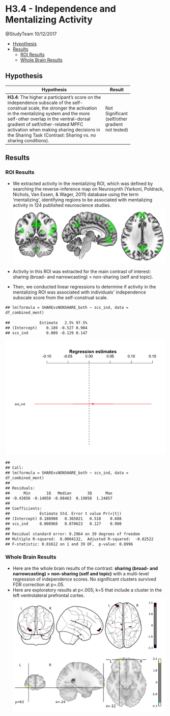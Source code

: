 H3.4 - Independence and Mentalizing Activity
================
@StudyTeam
10/12/2017

-   [Hypothesis](#hypothesis)
-   [Results](#results)
    -   [ROI Results](#roi-results)
    -   [Whole Brain Results](#whole-brain-results)

Hypothesis
----------

<table style="width:78%;">
<colgroup>
<col width="72%" />
<col width="5%" />
</colgroup>
<thead>
<tr class="header">
<th>Hypothesis</th>
<th>Result</th>
</tr>
</thead>
<tbody>
<tr class="odd">
<td><strong>H3.4</strong>: The higher a participant’s score on the independence subscale of the self-construal scale, the stronger the activation in the mentalizing system and the more self-other overlap in the ventral-dorsal gradient of self/other-related MPFC activation when making sharing decisions in the Sharing Task (Contrast: Sharing vs. no sharing conditions).</td>
<td>Not Significant (self/other gradient not tested)</td>
</tr>
</tbody>
</table>

Results
-------

### ROI Results

-   We extracted activity in the mentalizing ROI, which was defined by searching the reverse-inference map on Neurosynth (Yarkoni, Poldrack, Nichols, Van Essen, & Wager, 2011) database using the term ‘mentalizing', identifying regions to be associated with mentalizing activity in 124 published neuroscience studies. ![](img/neurosynth_ment.png)

-   Activity in this ROI was extracted for the main contrast of interest: sharing (broad- and narrowcasting) &gt; non-sharing (self and topic).
-   Then, we conducted linear regressions to determine if activity in the mentalizing ROI was associated with individuals' independence subscale score from the self-construal scale.

<!-- -->

    ## lm(formula = SHAREvsNONSHARE_both ~ scs_ind, data = df_combined_ment)

    ##             Estimate   2.5% 97.5%
    ## (Intercept)    0.189 -0.527 0.904
    ## scs_ind        0.009 -0.129 0.147

![](H3.4_files/figure-markdown_github-ascii_identifiers/unnamed-chunk-7-1.png)

    ## 
    ## Call:
    ## lm(formula = SHAREvsNONSHARE_both ~ scs_ind, data = df_combined_ment)
    ## 
    ## Residuals:
    ##      Min       1Q   Median       3Q      Max 
    ## -0.43856 -0.14850 -0.08463  0.19058  1.24857 
    ## 
    ## Coefficients:
    ##             Estimate Std. Error t value Pr(>|t|)
    ## (Intercept) 0.188908   0.365021   0.518    0.608
    ## scs_ind     0.008968   0.070623   0.127    0.900
    ## 
    ## Residual standard error: 0.2964 on 39 degrees of freedom
    ## Multiple R-squared:  0.0004132,  Adjusted R-squared:  -0.02522 
    ## F-statistic: 0.01612 on 1 and 39 DF,  p-value: 0.8996

### Whole Brain Results

-   Here are the whole brain results of the contrast: <strong>sharing (broad- and narrowcasting) &gt; non-sharing (self and topic)</strong> with a multi-level regression of independence scores. No significant clusters survived FDR correction at p=.05.
-   Here are exploratory results at p&lt;.005; k=5 that include a cluster in the left ventrolateral prefrontal cortex. ![](img/H3_4_SCS_Ind_SHAREvsNONSHARE.png) ![](img/H3_4_SCS_Ind_SHAREvsNONSHARE_2.png)

